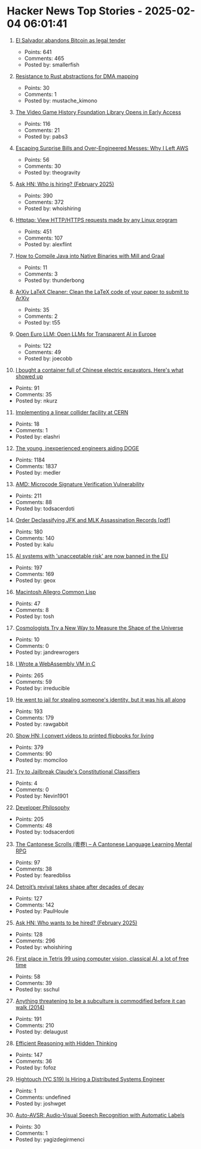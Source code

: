 # Hacker News Top Stories - 2025-02-04 06:01:41

1. [El Salvador abandons Bitcoin as legal tender](https://ticotimes.net/2025/02/02/el-salvador-abandons-bitcoin-as-legal-tender-after-failed-experiment)
   - Points: 641
   - Comments: 465
   - Posted by: smallerfish

2. [Resistance to Rust abstractions for DMA mapping](https://lwn.net/SubscriberLink/1006805/f75d238e25728afe/)
   - Points: 30
   - Comments: 1
   - Posted by: mustache_kimono

3. [The Video Game History Foundation Library Opens in Early Access](https://gamehistory.org/vghf-library-launch/)
   - Points: 116
   - Comments: 21
   - Posted by: pabs3

4. [Escaping Surprise Bills and Over-Engineered Messes: Why I Left AWS](https://travisbumgarner.dev/blog/leaving-aws)
   - Points: 56
   - Comments: 30
   - Posted by: theogravity

5. [Ask HN: Who is hiring? (February 2025)](undefined)
   - Points: 390
   - Comments: 372
   - Posted by: whoishiring

6. [Httptap: View HTTP/HTTPS requests made by any Linux program](https://github.com/monasticacademy/httptap)
   - Points: 451
   - Comments: 107
   - Posted by: alexflint

7. [How to Compile Java into Native Binaries with Mill and Graal](https://mill-build.org/blog/7-graal-native-executables.html)
   - Points: 11
   - Comments: 3
   - Posted by: thunderbong

8. [ArXiv LaTeX Cleaner: Clean the LaTeX code of your paper to submit to ArXiv](https://github.com/google-research/arxiv-latex-cleaner)
   - Points: 35
   - Comments: 2
   - Posted by: t55

9. [Open Euro LLM: Open LLMs for Transparent AI in Europe](https://openeurollm.eu/launch-press-release)
   - Points: 122
   - Comments: 49
   - Posted by: joecobb

10. [I bought a container full of Chinese electric excavators. Here's what showed up](https://electrek.co/2025/02/03/i-bought-a-container-full-of-chinese-electric-excavators-heres-what-showed-up/)
   - Points: 91
   - Comments: 35
   - Posted by: nkurz

11. [Implementing a linear collider facility at CERN](https://newsline.linearcollider.org/2025/01/30/implementing-a-linear-collider-facility-at-cern/)
   - Points: 18
   - Comments: 1
   - Posted by: elashri

12. [The young, inexperienced engineers aiding DOGE](https://www.wired.com/story/elon-musk-government-young-engineers/)
   - Points: 1184
   - Comments: 1837
   - Posted by: medler

13. [AMD: Microcode Signature Verification Vulnerability](https://github.com/google/security-research/security/advisories/GHSA-4xq7-4mgh-gp6w)
   - Points: 211
   - Comments: 88
   - Posted by: todsacerdoti

14. [Order Declassifying JFK and MLK Assassination Records [pdf]](https://www.govinfo.gov/content/pkg/FR-2025-01-31/pdf/2025-02116.pdf)
   - Points: 180
   - Comments: 140
   - Posted by: kalu

15. [AI systems with 'unacceptable risk' are now banned in the EU](https://techcrunch.com/2025/02/02/ai-systems-with-unacceptable-risk-are-now-banned-in-the-eu/)
   - Points: 197
   - Comments: 169
   - Posted by: geox

16. [Macintosh Allegro Common Lisp](https://www.macintoshrepository.org/1799-macintosh-allegro-common-lisp)
   - Points: 47
   - Comments: 8
   - Posted by: tosh

17. [Cosmologists Try a New Way to Measure the Shape of the Universe](https://www.quantamagazine.org/cosmologists-try-a-new-way-to-measure-the-shape-of-the-universe-20250127/)
   - Points: 10
   - Comments: 0
   - Posted by: jandrewrogers

18. [I Wrote a WebAssembly VM in C](https://irreducible.io/blog/my-wasm-interpreter/)
   - Points: 265
   - Comments: 59
   - Posted by: irreducible

19. [He went to jail for stealing someone's identity, but it was his all along](https://www.nytimes.com/2025/02/03/us/iowa-identity-theft-sentencing.html)
   - Points: 193
   - Comments: 179
   - Posted by: rawgabbit

20. [Show HN: I convert videos to printed flipbooks for living](https://www.videotoflip.com/)
   - Points: 379
   - Comments: 90
   - Posted by: momciloo

21. [Try to Jailbreak Claude's Constitutional Classifiers](https://claude.ai/login?returnTo=/constitutional-classifiers)
   - Points: 4
   - Comments: 0
   - Posted by: Nevin1901

22. [Developer Philosophy](https://qntm.org/devphilo)
   - Points: 205
   - Comments: 48
   - Posted by: todsacerdoti

23. [The Cantonese Scrolls (粵卷) – A Cantonese Language Learning Mental RPG](https://cantoscrolls.com/)
   - Points: 97
   - Comments: 38
   - Posted by: fearedbliss

24. [Detroit’s revival takes shape after decades of decay](https://www.theguardian.com/us-news/2025/jan/04/detroit-revitalization)
   - Points: 127
   - Comments: 142
   - Posted by: PaulHoule

25. [Ask HN: Who wants to be hired? (February 2025)](undefined)
   - Points: 128
   - Comments: 296
   - Posted by: whoishiring

26. [First place in Tetris 99 using computer vision, classical AI, a lot of free time](https://bpinzone.github.io/TetrisAI/)
   - Points: 58
   - Comments: 39
   - Posted by: sschul

27. [Anything threatening to be a subculture is commodified before it can walk (2014)](https://www.dezeen.com/2014/12/18/william-gibson-subculture-commodification-london-justin-mcguirk-opinion/)
   - Points: 191
   - Comments: 210
   - Posted by: delaugust

28. [Efficient Reasoning with Hidden Thinking](https://arxiv.org/abs/2501.19201)
   - Points: 147
   - Comments: 36
   - Posted by: fofoz

29. [Hightouch (YC S19) Is Hiring a Distributed Systems Engineer](undefined)
   - Points: 1
   - Comments: undefined
   - Posted by: joshwget

30. [Auto-AVSR: Audio-Visual Speech Recognition with Automatic Labels](https://github.com/mpc001/auto_avsr)
   - Points: 30
   - Comments: 1
   - Posted by: yagizdegirmenci

